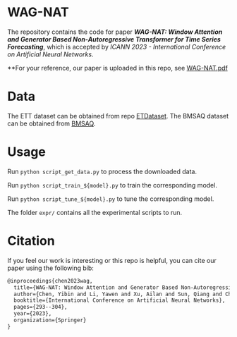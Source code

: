 # WAG-NAT
The repository contains the code for paper **_WAG-NAT: Window Attention and Generator Based Non-Autoregressive Transformer for Time Series Forecasting_**, 
which is accepted by _ICANN 2023 - International Conference on Artificial Neural Networks_. 

**For your reference, our paper is uploaded in this repo, see [WAG-NAT.pdf](https://github.com/cybisolated/WAG-NAT/blob/main/WAG-NAT.pdf)

# Data
The ETT dataset can be obtained from repo [ETDataset](https://github.com/zhouhaoyi/ETDataset).
The BMSAQ dataset can be obtained from [BMSAQ](https://archive.ics.uci.edu/ml/datasets/Beijing+Multi-Site+Air-Quality+Data).

# Usage
Run `python script_get_data.py` to process the downloaded data.

Run `python script_train_${model}.py` to train the corresponding model.

Run `python script_tune_${model}.py` to tune the corresponding model.

The folder `expr/` contains all the experimental scripts to run.

# Citation
If you feel our work is interesting or this repo is helpful, you can cite our paper using the following bib:
```tex
@inproceedings{chen2023wag,
  title={WAG-NAT: Window Attention and Generator Based Non-Autoregressive Transformer for Time Series Forecasting},
  author={Chen, Yibin and Li, Yawen and Xu, Ailan and Sun, Qiang and Chen, Xiaomin and Xu, Chen},
  booktitle={International Conference on Artificial Neural Networks},
  pages={293--304},
  year={2023},
  organization={Springer}
}
```
